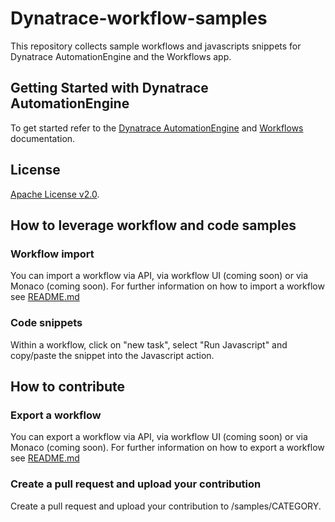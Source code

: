 # Dynatrace-workflow-samples

This repository collects sample workflows and javascripts snippets for Dynatrace AutomationEngine and the Workflows app. 

## Getting Started with Dynatrace AutomationEngine

To get started refer to the [Dynatrace AutomationEngine](https://www.dynatrace.com/support/help/shortlink/automationengine) and [Workflows](https://www.dynatrace.com/support/help/shortlink/workflows) documentation.


## License
[Apache License v2.0](LICENSE).

## How to leverage workflow and code samples
### Workflow import

You can import a workflow via API, via workflow UI (coming soon) or via Monaco (coming soon). 
For further information on how to import a workflow see [README.md](howtoimportexport/readme.md) 

### Code snippets
Within a workflow, click on "new task", select "Run Javascript" and copy/paste the snippet into the Javascript action.


## How to contribute 

### Export a workflow

You can export a workflow via API, via workflow UI (coming soon) or via Monaco (coming soon). 
For further information on how to export a workflow see [README.md](howtoimportexport/readme.md) 

### Create a pull request and upload your contribution 
Create a pull request and upload your contribution to /samples/CATEGORY. 






